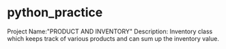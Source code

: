 # python_practice
Project Name:"PRODUCT AND INVENTORY"
Description:
    Inventory class which keeps track of various products and can sum up the inventory value.
